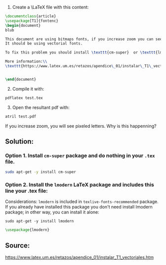 1. Create a \LaTeX file with this content:
```latex
\documentclass{article}
\usepackage[T1]{fontenc}
\begin{document}
blub

This document are using bitmaps fonts, if you increase zoom you can see the pixels. 
It should be using vectorial fonts. 

To fix this problem you should install \texttt{cm-super}  or \texttt{lmodern} package.

More information:\\
\texttt{https://www.latex.um.es/retazos/apendice\_01/instalar\_T1\_vectoriales.htm}


\end{document}
```
2. Compile it with:
```bash
pdflatex test.tex
```

3. Open the resultant pdf with:
```bash
atril test.pdf
```

If you increase zoom, you will see pixeled letters. Why is this happenning?


## Solution:
### Option 1. Install ```cm-super``` package and do nothing in your ```.tex``` file.
```bash
sudo apt-get -y install cm-super
```

### Option 2. Install the ```lmodern``` LaTeX package and includes this line your .tex file:
Considerations: ```lmodern``` is included in ```texlive-fonts-recommended``` package. If you already have installed this package you don't need install lmodern package; in other way, you can install it alone:

```
sudo apt-get -y install lmodern
```

```latex
\usepackage{lmodern}
```


## Source:
<https://www.latex.um.es/retazos/apendice_01/instalar_T1_vectoriales.htm>


